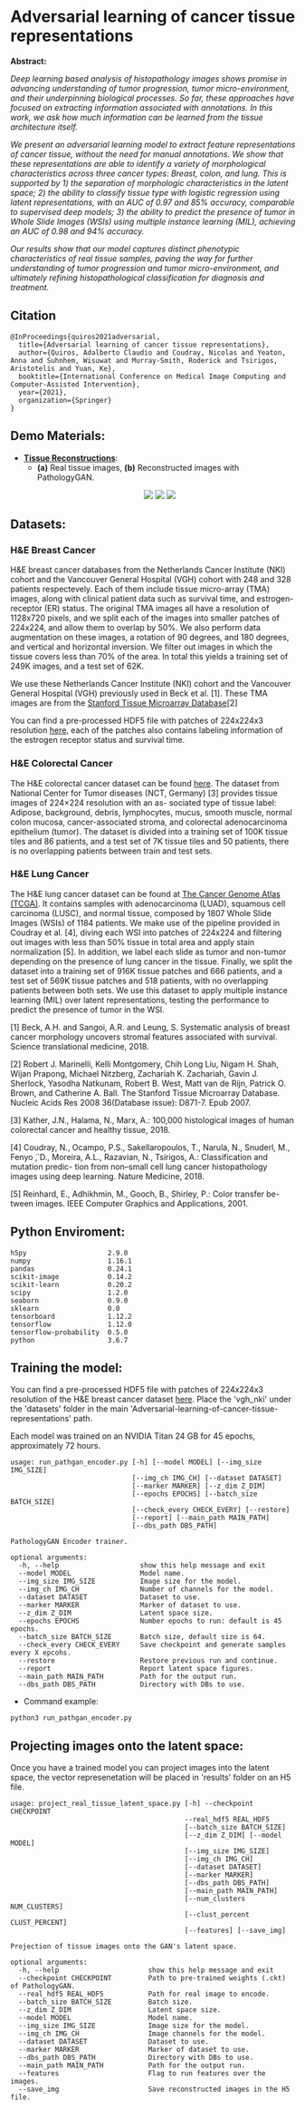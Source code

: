# Adversarial learning of cancer tissue representations
 
**Abstract:**

*Deep learning based analysis of histopathology images shows promise in advancing understanding of tumor progression, tumor micro-environment, and their underpinning biological processes. So far, these approaches have focused on extracting information associated with annotations. In this work, we ask how much information can be learned from the tissue architecture itself.*

*We present an adversarial learning model to extract feature representations of cancer tissue, without the need for manual annotations. We show that these representations are able to identify a variety of morphological characteristics across three cancer types: Breast, colon, and lung. This is supported by 1) the separation of morphologic characteristics in the latent space; 2) the ability to classify tissue type with logistic regression using latent representations, with an AUC of 0.97 and 85% accuracy, comparable to supervised deep models; 3) the ability to predict the presence of tumor in Whole Slide Images (WSIs) using multiple instance learning (MIL), achieving an AUC of 0.98 and 94% accuracy.*

*Our results show that our model captures distinct phenotypic characteristics of real tissue samples, paving the way for further understanding of tumor progression and tumor micro-environment, and ultimately refining histopathological classification for diagnosis and treatment.*

## Citation
```
@InProceedings{quiros2021adversarial,
  title={Adversarial learning of cancer tissue representations},
  author={Quiros, Adalberto Claudio and Coudray, Nicolas and Yeaton, Anna and Suhnhem, Wisuwat and Murray-Smith, Roderick and Tsirigos, Aristotelis and Yuan, Ke},
  booktitle={International Conference on Medical Image Computing and Computer-Assisted Intervention},
  year={2021},
  organization={Springer}
}
```

## Demo Materials:
* [**Tissue Reconstructions**](https://github.com/AdalbertoCq/Adversarial-learning-of-cancer-tissue-representations/tree/main/demos/reconstructions):
  - **(a)** Real tissue images, **(b)** Reconstructed images with PathologyGAN.
  <p align="center">
    <img src="https://github.com/AdalbertoCq/Adversarial-learning-of-cancer-tissue-representations/blob/41d707a72e56124aa518067ea1252eddb73e13e2/demos/reconstructions/PathologyGAN_Encoder_reconstructions.jpg">
    <img src="https://github.com/AdalbertoCq/Adversarial-learning-of-cancer-tissue-representations/blob/41d707a72e56124aa518067ea1252eddb73e13e2/demos/reconstructions/vgh_nki_norm/vgh_nki_norm_img_recon_1.jpg">
    <img src="https://github.com/AdalbertoCq/Adversarial-learning-of-cancer-tissue-representations/blob/41d707a72e56124aa518067ea1252eddb73e13e2/demos/reconstructions/nct/nct_img_recon_0.jpg">
  </p>

## Datasets:
### H&E Breast Cancer
H&E breast cancer databases from the Netherlands Cancer Institute (NKI) cohort and the Vancouver General Hospital (VGH) cohort with 248 and 328 patients respectevely. Each of them include tissue micro-array (TMA) images, along with clinical patient data such as survival time, and estrogen-receptor (ER) status. The original TMA images all have a resolution of 1128x720 pixels, and we split each of the images into smaller patches of 224x224, and allow them to overlap by 50%. We also perform data augmentation on these images, a rotation of 90 degrees, and 180 degrees, and vertical and horizontal inversion. We filter out images in which the tissue covers less than 70% of the area. In total this yields a training set of 249K images, and a test set of 62K.

We use these Netherlands Cancer Institute (NKI) cohort and the Vancouver General Hospital (VGH) previously used in Beck et al. \[1]. These TMA images are from the [Stanford Tissue Microarray Database](https://tma.im/cgi-bin/home.pl)[2]

You can find a pre-processed HDF5 file with patches of 224x224x3 resolution [here](https://drive.google.com/open?id=1LpgW85CVA48C8LnpmsDMdHqeCGHKsAxw), each of the patches also contains labeling information of the estrogen receptor status and survival time.

### H&E Colorectal Cancer
The H&E colorectal cancer dataset can be found [here](https://zenodo.org/record/1214456#.XyAAxPhKgkg). The dataset from National Center for Tumor diseases (NCT, Germany) [3] provides tissue images of 224×224 resolution with an as- sociated type of tissue label: Adipose, background, debris, lymphocytes, mucus, smooth muscle, normal colon mucosa, cancer-associated stroma, and colorectal adenocarcinoma epithelium (tumor). The dataset is divided into a training set of 100K tissue tiles and 86 patients, and a test set of 7K tissue tiles and 50 patients, there is no overlapping patients between train and test sets. 

### H&E Lung Cancer
The H&E lung cancer dataset can be found at [The Cancer Genome Atlas (TCGA)](https://portal.gdc.cancer.gov). It contains samples with adenocarcinoma (LUAD), squamous cell carcinoma (LUSC), and normal tissue, composed by 1807 Whole Slide Images (WSIs) of 1184 patients. We make use of the pipeline provided in Coudray et al. [4],  diving each WSI into patches of 224x224 and filtering out images with less than 50% tissue in total area and apply stain normalization [5]. In addition, we label each slide as tumor and non-tumor depending on the presence of lung cancer in the tissue. Finally, we split the dataset into a training set of 916K tissue patches and 666 patients, and a test set of 569K tissue patches and 518 patients, with no overlapping patients between both sets. We use this dataset to apply multiple instance learning (MIL) over latent representations, testing the performance to predict the presence of tumor in the WSI.

\[1] Beck, A.H. and Sangoi, A.R. and Leung, S. Systematic analysis of breast cancer morphology uncovers stromal features associated with survival. Science translational medicine, 2018.

\[2] Robert J. Marinelli, Kelli Montgomery, Chih Long Liu, Nigam H. Shah, Wijan Prapong, Michael Nitzberg, Zachariah K. Zachariah, Gavin J. Sherlock, Yasodha Natkunam, Robert B. West, Matt van de Rijn, Patrick O. Brown, and Catherine A. Ball. The Stanford Tissue Microarray Database. Nucleic Acids Res 2008 36(Database issue): D871-7. Epub 2007.

\[3] Kather, J.N., Halama, N., Marx, A.: 100,000 histological images of human colorectal cancer and healthy tissue, 2018.

\[4] Coudray, N., Ocampo, P.S., Sakellaropoulos, T., Narula, N., Snuderl, M., Fenyo ̈, D., Moreira, A.L., Razavian, N., Tsirigos, A.: Classification and mutation predic- tion from non–small cell lung cancer histopathology images using deep learning. Nature Medicine, 2018.

\[5] Reinhard, E., Adhikhmin, M., Gooch, B., Shirley, P.: Color transfer be- tween images. IEEE Computer Graphics and Applications, 2001.


## Python Enviroment:
```
h5py                    2.9.0
numpy                   1.16.1
pandas                  0.24.1
scikit-image            0.14.2
scikit-learn            0.20.2
scipy                   1.2.0
seaborn                 0.9.0
sklearn                 0.0
tensorboard             1.12.2
tensorflow              1.12.0
tensorflow-probability  0.5.0
python                  3.6.7
```


## Training the model:
You can find a pre-processed HDF5 file with patches of 224x224x3 resolution of the H&E breast cancer dataset [here](https://drive.google.com/open?id=1LpgW85CVA48C8LnpmsDMdHqeCGHKsAxw). Place the 'vgh_nki' under the 'datasets' folder in the main 'Adversarial-learning-of-cancer-tissue-representations' path.

Each model was trained on an NVIDIA Titan 24 GB for 45 epochs, approximately 72 hours.

```
usage: run_pathgan_encoder.py [-h] [--model MODEL] [--img_size IMG_SIZE]
                              [--img_ch IMG_CH] [--dataset DATASET]
                              [--marker MARKER] [--z_dim Z_DIM]
                              [--epochs EPOCHS] [--batch_size BATCH_SIZE]
                              [--check_every CHECK_EVERY] [--restore]
                              [--report] [--main_path MAIN_PATH]
                              [--dbs_path DBS_PATH]

PathologyGAN Encoder trainer.

optional arguments:
  -h, --help                    show this help message and exit
  --model MODEL                 Model name.
  --img_size IMG_SIZE           Image size for the model.
  --img_ch IMG_CH               Number of channels for the model.
  --dataset DATASET             Dataset to use.
  --marker MARKER               Marker of dataset to use.
  --z_dim Z_DIM                 Latent space size.
  --epochs EPOCHS               Number epochs to run: default is 45 epochs.
  --batch_size BATCH_SIZE       Batch size, default size is 64.
  --check_every CHECK_EVERY     Save checkpoint and generate samples every X epcohs.
  --restore                     Restore previous run and continue.
  --report                      Report latent space figures.
  --main_path MAIN_PATH         Path for the output run.
  --dbs_path DBS_PATH           Directory with DBs to use.
```

* Command example:
```
python3 run_pathgan_encoder.py 
```

## Projecting images onto the latent space:
Once you have a trained model you can project images into the latent space, the vector represenetation will be placed in 'results' folder on an H5 file.
```
usage: project_real_tissue_latent_space.py [-h] --checkpoint CHECKPOINT
                                           --real_hdf5 REAL_HDF5
                                           [--batch_size BATCH_SIZE]
                                           [--z_dim Z_DIM] [--model MODEL]
                                           [--img_size IMG_SIZE]
                                           [--img_ch IMG_CH]
                                           [--dataset DATASET]
                                           [--marker MARKER]
                                           [--dbs_path DBS_PATH]
                                           [--main_path MAIN_PATH]
                                           [--num_clusters NUM_CLUSTERS]
                                           [--clust_percent CLUST_PERCENT]
                                           [--features] [--save_img]

Projection of tissue images onto the GAN's latent space.

optional arguments:
  -h, --help                      show this help message and exit
  --checkpoint CHECKPOINT         Path to pre-trained weights (.ckt) of PathologyGAN.
  --real_hdf5 REAL_HDF5           Path for real image to encode.
  --batch_size BATCH_SIZE         Batch size.
  --z_dim Z_DIM                   Latent space size.
  --model MODEL                   Model name.
  --img_size IMG_SIZE             Image size for the model.
  --img_ch IMG_CH                 Image channels for the model.
  --dataset DATASET               Dataset to use.
  --marker MARKER                 Marker of dataset to use.
  --dbs_path DBS_PATH             Directory with DBs to use.
  --main_path MAIN_PATH           Path for the output run.
  --features                      Flag to run features over the images.
  --save_img                      Save reconstructed images in the H5 file.
```

